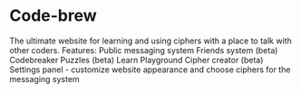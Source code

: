 # Code-brew
The ultimate website for learning and using ciphers with a place to talk with other coders.
Features:
Public messaging system
Friends system (beta)
Codebreaker
Puzzles (beta)
Learn
Playground
Cipher creator (beta)
Settings panel - customize website appearance and choose ciphers for the messaging system
